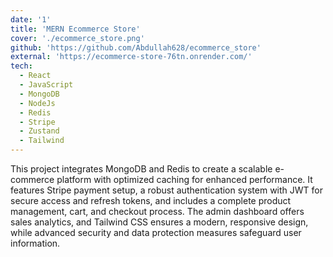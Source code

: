 ```yaml
---
date: '1'
title: 'MERN Ecommerce Store'
cover: './ecommerce_store.png'
github: 'https://github.com/Abdullah628/ecommerce_store'
external: 'https://ecommerce-store-76tn.onrender.com/'
tech:
  - React
  - JavaScript
  - MongoDB
  - NodeJs
  - Redis
  - Stripe
  - Zustand
  - Tailwind
---
```


<!-- A minimal, dark blue theme for VS Code, Sublime Text, Atom, iTerm, and more. Available on [Visual Studio Marketplace](https://marketplace.visualstudio.com/items?itemName=brittanychiang.halcyon-vscode), [Package Control](https://packagecontrol.io/packages/Halcyon%20Theme), [Atom Package Manager](https://atom.io/themes/halcyon-syntax), and [npm](https://www.npmjs.com/package/hyper-halcyon-theme). -->

This project integrates MongoDB and Redis to create a scalable e-commerce platform with optimized caching for enhanced performance. It features Stripe payment setup, a robust authentication system with JWT for secure access and refresh tokens, and includes a complete product management, cart, and checkout process. The admin dashboard offers sales analytics, and Tailwind CSS ensures a modern, responsive design, while advanced security and data protection measures safeguard user information.
